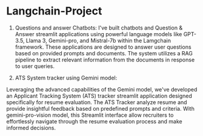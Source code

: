 # Langchain-Project
1. Questions and answer Chatbots:
   I've built chatbots and Question & Answer streamlit applications using powerful language models like GPT-3.5, Llama 3, Gemini-pro, and Mistral-7b within the Lamgchain framework. These applications are designed to answer user questions based on provided prompts and documents. The system utilizes a RAG pipeline to extract relevant information from the documents in response to user queries.
  
2. ATS System tracker using Gemini model:

  Leveraging the advanced capabilities of the Gemini model, we've developed an Applicant Tracking System (ATS) tracker streamlit application designed specifically for resume evaluation.
The ATS Tracker analyze resume and provide insightful feedback based on predefined prompts and criteria.
With gemini-pro-vision model, this Streamlit interface allow recruiters to effortlessly navigate through the resume evaluation process and make informed decisions.



 
